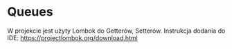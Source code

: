 # Queues

W projekcie jest użyty Lombok do Getterów, Setterów. Instrukcja dodania do IDE: https://projectlombok.org/download.html
